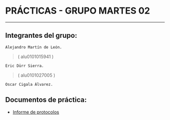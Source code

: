 # PRÁCTICAS - GRUPO MARTES 02
***

## Integrantes del grupo:
    Alejandro Martín de León.
>   ( alu0101015941 )
    
    Eric Dürr Sierra.
>   ( alu0101027005 )

    Oscar Cigala Álvarez.

## Documentos de práctica:
 - [Informe de protocolos](./INFORME-PROTOCOLOS.md)
